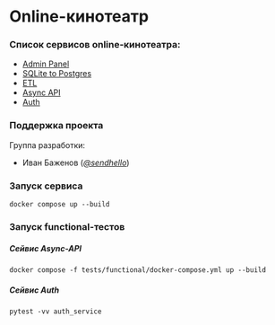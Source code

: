 # Online-кинотеатр

### Список сервисов online-кинотеатра:
* [Admin Panel](admin_panel/README.md)
* [SQLite to Postgres](sqlite_to_postgres/README.md)
* [ETL](etl/README.md)
* [Async API](async_api/README.md)
* [Auth](auth_service/README.md)

### Поддержка проекта

Группа разработки:

* Иван Баженов (*[@sendhello](https://www.google.com)*)

### Запуск сервиса
```commandline
docker compose up --build
```

### Запуск functional-тестов

##### Сейвис Async-API
```commandline
docker compose -f tests/functional/docker-compose.yml up --build
```

##### Сейвис Auth
```commandline
pytest -vv auth_service
```
